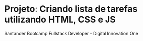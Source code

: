 # Projeto: Criando lista de tarefas utilizando HTML, CSS e JS
Santander Bootcamp Fullstack Developer - Digital Innovation One